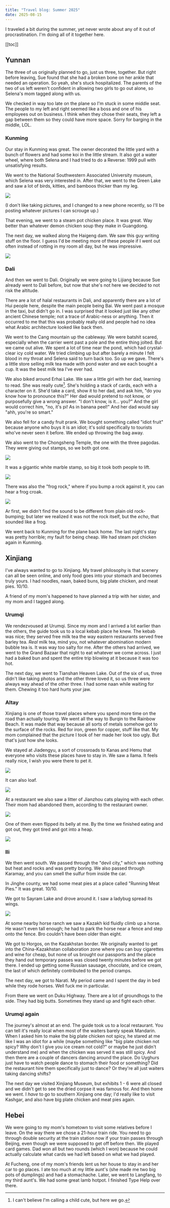 ```yaml
---
title: "Travel blog: Summer 2025"
date: 2025-08-15
---
```


I traveled a bit during the summer, yet never wrote about any of it out of procrastination. I'm doing all of it together here.

[[toc]]

## Yunnan

The three of us originally planned to go, just us three, together. But right before leaving, Sue found that she had a broken bone on her ankle that needed an operation. So yeah, she's stuck hospitalized. The parents of the two of us left weren't confident in allowing two girls to go out alone, so Selena's mom tagged along with us.

We checked in way too late on the plane so I'm stuck in some middle seat. The people to my left and right seemed like a boss and one of his employees out on business. I think when they chose their seats, they left a gap between them so they could have more space. Sorry for barging in the middle, LOL.

### Kunming

Our stay in Kunming was great. The owner decorated the little yard with a bunch of flowers and had some koi in the little stream. It also got a water wheel, where both Selena and I had tried to do a Reverse: 1999 pull with unsatisfying results.

We went to the National Southwestern Associated University museum, which Selena was very interested in. After that, we went to the Green Lake and saw a lot of birds, kitties, and bamboos thicker than my leg.

<img src="/img/travel summer 2025 bamboo.png"/>

(I don't like taking pictures, and I changed to a new phone recently, so I'll be posting whatever pictures I can scrouge up.)

That evening, we went to a steam pot chicken place. It was great. Way better than whatever demon chicken soup they make in Guangdong.

The next day, we walked along the Haigeng dam. We saw this guy writing stuff on the floor. I guess I'd be meeting more of these people if I went out often instead of rotting in my room all day, but he was impressive.

<img src="/img/travel summer 2025 writing.png"/>

### Dali

And then we went to Dali. Originally we were going to Lijiang because Sue already went to Dali before, but now that she's not here we decided to not risk the altitude.

There are a lot of halal restaurants in Dali, and apparently there are a lot of Hui people here, despite the main people being Bai. We went past a mosque in the taxi, but didn't go in. I was surprised that it looked just like any other ancient Chinese temple; not a trace of Arabic-ness or anything. Then it occurred to me that this was probably really old and people had no idea what Arabic architecture looked like back then.

We went to the Cang mountain up the cableway. We were batshit scared, especially when the carrier went past a pole and the entire thing jolted. But we came out alive. We spent a lot of time near the pond, which had crystal-clear icy cold water. We tried climbing up but after barely a minute I felt blood in my throat and Selena said to turn back too. So up we gave. There's a little store selling milk tea made with pond water and we each bought a cup. It was the best milk tea I've ever had.

We also biked around Erhai Lake. We saw a little girl with her dad, learning to read. She was really cute[^1]. She's holding a stack of cards, each with a character on it. She'd take a card, show it to her dad, and ask him, "do you know how to pronounce this?" Her dad would pretend to not know, or purposefully give a wrong answer. "I don't know, is it… you?" And the girl would correct him, "no, it's pi! As in banana peel!" And her dad would say "ahh, you're so smart."

We also fell for a candy fruit prank. We bought something called "idiot fruit" because anyone who buys it is an idiot; it's sold specifically to tourists who've never seen it before. We ended up throwing the bag away.

We also went to the Chongsheng Temple, the one with the three pagodas. They were giving out stamps, so we both got one.

<img src="/img/travel summer 2025 stamp paper.png"/>

It was a gigantic white marble stamp, so big it took both people to lift.

<img src="/img/travel summer 2025 stamp.png"/>

There was also the "frog rock," where if you bump a rock against it, you can hear a frog croak.

<img src="/img/travel summer 2025 frog rock.png"/>

Ar first, we didn't find the sound to be different from plain old rock-bumping; but later we realized it was not the rock itself, but the *echo*, that sounded like a frog.

We went back to Kunming for the plane back home. The last night's stay was pretty horrible; my fault for being cheap. We had steam pot chicken again in Kunming.

## Xinjiang

I've always wanted to go to Xinjiang. My travel philosophy is that scenery can all be seen online, and only food goes into your stomach and becomes truly yours. I had noodles, naan, baked buns, big plate chicken, and meat pies. 10/10.

A friend of my mom's happened to have planned a trip with her sister, and my mom and I tagged along.

### Urumqi

We rendezvoused at Urumqi. Since my mom and I arrived a lot earlier than the others, the guide took us to a local kebab place he knew. The kebab was nice; they served free milk tea the way eastern restaurants served free barley tea. *Real* milk tea, mind you, not whatever abomination modern bubble tea is. It was way too salty for me. After the others had arrived, we went to the Grand Bazaar that night to eat whatever we come across. I just had a baked bun and spent the entire trip blowing at it because it was too hot.

The next day, we went to Tianshan Heaven Lake. Out of the six of us, three didn't like taking photos and the other three loved it, so us three were always way ahead of the other three. I had some naan while waiting for them. Chewing it too hard hurts your jaw.

### Altay

Xinjiang is one of those travel places where you spend more time on the road than actually touring. We went all the way to Burqin to the Rainbow Beach. It was made that way because all sorts of metals somehow got to the surface of the rocks. Red for iron, green for copper, stuff like that. My mom complained that the picture I took of her made her look too ugly. But that's just how she looks.

We stayed at Jiadengyu, a sort of crossroads to Kanas and Hemu that everyone who visits these places have to stay in. We saw a llama. It feels really nice, I wish you were there to pet it.

<img src="/img/travel summer 2025 llama.png"/>

It can also loaf.

<img src="/img/travel summer 2025 llama loaf.png"/>

At a restaurant we also saw a litter of Jianzhou cats playing with each other. Their mom had abandoned them, according to the restaurant owner.

<img src="/img/travel summer 2025 cats.png"/>

One of them even flipped its belly at me. By the time we finished eating and got out, they got tired and got into a heap.

<img src="/img/travel summer 2025 cats tired.png"/>

### Ili

We then went south. We passed through the "devil city," which was nothing but heat and rocks and was pretty boring. We also passed through Karamay, and you can smell the sulfur from inside the car.

In Jinghe county, we had some meat pies at a place called "Running Meat Pies." It was great. 10/10.

We got to Sayram Lake and drove around it. I saw a ladybug spread its wings.

<img src="/img/travel summer 2025 ladybug.png"/>

At some nearby horse ranch we saw a Kazakh kid fluidly climb up a horse. He wasn't even tall enough; he had to park the horse near a fence and step onto the fence. Bro couldn't have been older than eight.

We got to Horgos, on the Kazakhstan border. We originally wanted to get into the China-Kazakhstan collaboration zone where you can buy cigarettes and wine for cheap, but none of us brought our passports and the place they hand out temporary passes was closed twenty minutes before we got there. I ended up getting some Russian sausage, chocolate, and ice cream, the last of which definitely contributed to the period cramps.

The next day, we got to Narati. My period came and I spent the day in bed while they rode horses. Well fuck me in particular.

From there we went on Duku Highway. There are a lot of groundhogs to the side. They had big butts. Sometimes they stand up and fight each other.

### Urumqi again

The journey's almost at an end. The guide took us to a local restaurant. You can tell it's really local when most of the waiters barely speak Mandarin. When I asked him to make the big plate chicken not spicy, he stared at me like I was an idiot for a while (maybe something like "big plate chicken not spicy? Why don't I give you ice cream not cold?" or maybe he just didn't understand me) and when the chicken was served it was still spicy. And then there are a couple of dancers dancing around the place. Do Uyghurs just have to watch people dance to stomach their food or something? Did the restaurant hire them specifically just to dance? Or they're all just waiters taking dancing shifts?

The next day we visited Xinjiang Museum, but exhibits 1 - 6 were all closed and we didn't get to see the dried corpse it was famous for. And then home we went. I *have* to go to southern Xinjiang one day; I'd really like to visit Kashgar, and also have big plate chicken and meat pies again.

## Hebei

We were going to my mom's hometown to visit some relatives before I leave. On the way there we chose a 21-hour train ride. You need to go through double security at the train station now if your train passes through Beijing, even though we were supposed to get off before then. We played card games. Dad won all but two rounds (which I won) because he could actually calculate what cards we had left based on what we had played.

At Fucheng, one of my mom's friends lent us her house to stay in and her car to go places. I ate too much at my little aunt's (she made me two big pots of dumplings) and had a stomachache. Later, we went to Langfang, to my third aunt's. We had some great lamb hotpot. I finished Type Help over there.

[^1]: I can't believe I'm calling a child cute, but here we go.
